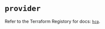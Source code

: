 # `provider`

Refer to the Terraform Registory for docs: [`hcp`](https://registry.terraform.io/providers/hashicorp/hcp/0.63.0/docs).

